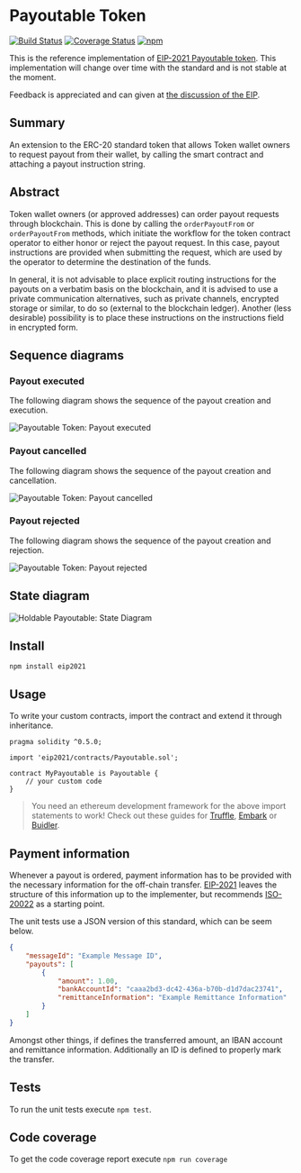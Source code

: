 # Payoutable Token

[![Build Status](https://travis-ci.org/IoBuilders/payoutable-token.svg?branch=master)](https://travis-ci.org/IoBuilders/payoutable-token)
[![Coverage Status](https://coveralls.io/repos/github/IoBuilders/payoutable-token/badge.svg?branch=master)](https://coveralls.io/github/IoBuilders/payoutable-token?branch=master)
[![npm](https://img.shields.io/npm/v/eip2021.svg)](https://www.npmjs.com/package/eip2021)

This is the reference implementation of [EIP-2021 Payoutable token](https://github.com/ethereum/EIPs/pull/2021/files). This implementation will change over time with the standard and is not stable at the moment.

Feedback is appreciated and can given at [the discussion of the EIP](https://github.com/ethereum/EIPs/issues/2021).

## Summary

An extension to the ERC-20 standard token that allows Token wallet owners to request payout from their wallet, by calling the smart contract and attaching a payout instruction string.

## Abstract

Token wallet owners (or approved addresses) can order payout requests through  blockchain. This is done by calling the ```orderPayoutFrom``` or ```orderPayoutFrom``` methods, which initiate the workflow for the token contract operator to either honor or reject the payout request. In this case, payout instructions are provided when submitting the request, which are used by the operator to determine the destination of the funds.

In general, it is not advisable to place explicit routing instructions for the payouts on a verbatim basis on the blockchain, and it is advised to use a private communication alternatives, such as private channels, encrypted storage or similar,  to do so (external to the blockchain ledger). Another (less desirable) possibility is to place these instructions on the instructions field in encrypted form.

## Sequence diagrams

### Payout executed

The following diagram shows the sequence of the payout creation and execution.

![Payoutable Token: Payout executed](http://www.plantuml.com/plantuml/png/dP51oi8m44RtESNG_N-1Vo7jGi6LWlK0QVFfedKYoGJqzbh7GAGKn6NoUFaUf8vYWwJBQ8uHeQ6_5LLxU_T9R3U2MZ-0gt_omI7elPdpmgBc39QdeSVTvC6PJxgq8i5oFEMXrXzIl88ZchxtYQL8p8JUg90N-bvkpjeaTd7B-PKlyt13dmHApAn1FMtiB0zaVsfRwuepDTXD7_C0)

### Payout cancelled

The following diagram shows the sequence of the payout creation and cancellation.

![Payoutable Token: Payout cancelled](http://www.plantuml.com/plantuml/png/SoWkIImgAStDuGejJYroLD2rKr0AIApCBor9JCf9LGZ9pqxDKx9Io2zAIIs2Y7DXoYFfKd1CJyqh0Ug0SFr1-b9Jy1kUd9YNd9f3XkdEO8qvGFCTKlDIW9u00000)

### Payout rejected

The following diagram shows the sequence of the payout creation and rejection.

![Payoutable Token: Payout rejected](http://www.plantuml.com/plantuml/png/SoWkIImgAStDuGejJYroLD2rKr0AIApCBor9JCf9LGZ9pqxDKx9Io2zAIIs2Y7DXoYFfKd1CJyqh0Ug0SFr1-b9Jk51bSTbIb9gLcbo2rngmAs6c1u7L0urtICrB0Ve10000)

## State diagram

![Holdable Payoutable: State Diagram](http://www.plantuml.com/plantuml/png/TLB1IWGn3BttAzvPs1_m80kYu4dHetZ8j1btt6uwDAauVozTjfrPq5D9tilBUw5xDSfMJj6zttnWjxl3SmwSETpYXPPKx5AwotkcFCbRqPb5kR4UYmHTswwBM3goADA8efn1cN7W640I8Cb0tpH56Y9ZJ1cMINJaZ28sHSndRKoAEIVFgXpSkWHTdJBtqUhH4kp0q4OaxrCHsyxM60y_x8kjKLljEh1TC9GiXZ6dqv_YDL45kf7cekPM32J7Hgs1GXA-kkazYUSOLpUzuJQG9q6Ik61WUAez34jVSoNuob_iD-bQxJhmlrgxF7socDkpXFf3VW40)

## Install

```
npm install eip2021
```

## Usage

To write your custom contracts, import the contract and extend it through inheritance.

```solidity
pragma solidity ^0.5.0;

import 'eip2021/contracts/Payoutable.sol';

contract MyPayoutable is Payoutable {
    // your custom code
}
```

> You need an ethereum development framework for the above import statements to work! Check out these guides for [Truffle], [Embark] or [Buidler].

## Payment information

Whenever a payout is ordered, payment information has to be provided with the necessary information for the off-chain transfer. [EIP-2021](https://github.com/ethereum/EIPs/pull/2021/files) leaves the structure of this information up to the implementer, but recommends [ISO-20022](https://en.wikipedia.org/wiki/ISO_20022) as a starting point.

The unit tests use a JSON version of this standard, which can be seem below.

```json
{
    "messageId": "Example Message ID",
    "payouts": [
        {
            "amount": 1.00,
            "bankAccountId": "caaa2bd3-dc42-436a-b70b-d1d7dac23741",
            "remittanceInformation": "Example Remittance Information"
        }
    ]
}
```

Amongst other things, if defines the transferred amount, an IBAN account and remittance information. Additionally an ID is defined to properly mark the transfer.

## Tests

To run the unit tests execute `npm test`.

## Code coverage

To get the code coverage report execute `npm run coverage`

[Truffle]: https://truffleframework.com/docs/truffle/quickstart
[Embark]: https://embark.status.im/docs/quick_start.html
[Buidler]: https://buidler.dev/guides/#getting-started

